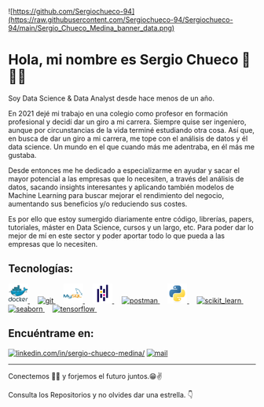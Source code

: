 ![https://github.com/Sergiochueco-94](https://raw.githubusercontent.com/Sergiochueco-94/Sergiochueco-94/main/Sergio_Chueco_Medina_banner_data.png)


# Hola, mi nombre es Sergio Chueco 👋👨‍💻

Soy Data Science & Data Analyst desde hace menos de un año.

En 2021 dejé mi trabajo en una colegio como profesor en formación profesional y decidí dar un giro a mi carrera. Siempre quise ser ingeniero, aunque por circunstancias de la vida terminé estudiando otra cosa. Así que, en busca de dar un giro a mi carrera, me tope con el análisis de datos y él data science. Un mundo en el que cuando más me adentraba, en él más me gustaba.

Desde entonces me he dedicado a especializarme en ayudar y sacar el mayor potencial a las empresas que lo necesiten, a través del análisis de datos, sacando insights interesantes y aplicando también modelos de Machine Learning para buscar mejorar el rendimiento del negocio, aumentando sus beneficios y/o reduciendo sus costes.

Es por ello que estoy sumergido diariamente entre código, librerías, papers, tutoriales, máster en Data Science, cursos y un largo, etc. Para poder dar lo mejor de mí en este sector y poder aportar todo lo que pueda a las empresas que lo necesiten.


## Tecnologías:


<p align="left"> <a href="https://www.docker.com/" target="_blank" rel="noreferrer"> <img src="https://raw.githubusercontent.com/devicons/devicon/master/icons/docker/docker-original-wordmark.svg" alt="docker" width="40" height="40"/> </a> &nbsp; &nbsp; <a href="https://git-scm.com/" target="_blank" rel="noreferrer"> <img src="https://www.vectorlogo.zone/logos/git-scm/git-scm-icon.svg" alt="git" width="40" height="40"/> </a> &nbsp; &nbsp; <a href="https://www.mysql.com/" target="_blank" rel="noreferrer"> <img src="https://raw.githubusercontent.com/devicons/devicon/master/icons/mysql/mysql-original-wordmark.svg" alt="mysql" width="40" height="40"/> </a> &nbsp; &nbsp; <a href="https://pandas.pydata.org/" target="_blank" rel="noreferrer"> <img src="https://raw.githubusercontent.com/devicons/devicon/2ae2a900d2f041da66e950e4d48052658d850630/icons/pandas/pandas-original.svg" alt="pandas" width="40" height="40"/> </a> &nbsp; &nbsp; <a href="https://postman.com" target="_blank" rel="noreferrer"> <img src="https://www.vectorlogo.zone/logos/getpostman/getpostman-icon.svg" alt="postman" width="40" height="40"/> </a> &nbsp; &nbsp; <a href="https://www.python.org" target="_blank" rel="noreferrer"> <img src="https://raw.githubusercontent.com/devicons/devicon/master/icons/python/python-original.svg" alt="python" width="40" height="40"/> </a> &nbsp; &nbsp; <a href="https://scikit-learn.org/" target="_blank" rel="noreferrer"> <img src="https://upload.wikimedia.org/wikipedia/commons/0/05/Scikit_learn_logo_small.svg" alt="scikit_learn" width="40" height="40"/> </a> &nbsp; &nbsp; <a href="https://seaborn.pydata.org/" target="_blank" rel="noreferrer"> <img src="https://seaborn.pydata.org/_images/logo-mark-lightbg.svg" alt="seaborn" width="40" height="40"/> </a> &nbsp; &nbsp; <a href="https://www.tensorflow.org" target="_blank" rel="noreferrer"> <img src="https://www.vectorlogo.zone/logos/tensorflow/tensorflow-icon.svg" alt="tensorflow" width="40" height="40"/> </a> &nbsp; &nbsp; </p>


## Encuéntrame en:

<p align="left">
<a href="https://www.linkedin.com/in/sergio-chueco-medina/" target="blank"><img align="center" src="https://www.vectorlogo.zone/logos/linkedin/linkedin-icon.svg" alt="linkedin.com/in/sergio-chueco-medina/" height="30" width="40" /></a> 
<a href="mailto:chuecoo.94@gmail.com?Subject=Hola%20Sergio%20nos%20gustaría%20conocerte" target="blank"><img align="center" src="https://www.vectorlogo.zone/logos/gmail/gmail-icon.svg" height="35" width="35px" alt="mail"></a> 
&nbsp; &nbsp;
</p>



_______________________________________________________________________________________________________

Conectemos 👨‍💻 y forjemos el futuro juntos.😁✌

Consulta los Repositorios y no olvides dar una estrella. 👇



